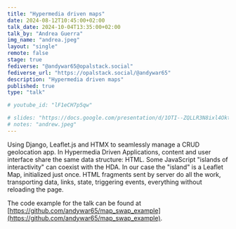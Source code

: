 ```yaml
---
title: "Hypermedia driven maps"
date: 2024-08-12T10:45:00+02:00
talk_date: 2024-10-04T13:35:00+02:00
talk_by: "Andrea Guerra"
img_name: "andrea.jpeg"
layout: "single"
remote: false
stage: true
fediverse: "@andywar65@opalstack.social"
fediverse_url: "https://opalstack.social/@andywar65"
description: "Hypermedia driven maps"
published: true
type: "talk"

# youtube_id: "lF1eCH7p5qw"

# slides: "https://docs.google.com/presentation/d/1OTI--ZQLLR3N8ixl4OktEwbXfiau_0BNXicl_3j5uYc/edit?usp=sharing"
# notes: "andrew.jpeg"
---
```


Using Django, Leaflet.js and HTMX to seamlessly manage a CRUD geolocation app. In Hypermedia Driven Applications, content and user interface share the same data structure: HTML. Some JavaScript "islands of interactivity" can coexist with the HDA. In our case the "island" is a Leaflet Map, initialized just once. HTML fragments sent by server do all the work, transporting data, links, state, triggering events, everything without reloading the page.

The code example for the talk can be found at [https://github.com/andywar65/map_swap_example](https://github.com/andywar65/map_swap_example).
